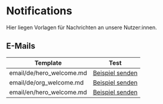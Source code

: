 # Notifications

Hier liegen Vorlagen für Nachrichten an unsere Nutzer:innen.

## E-Mails

| Template | Test |
| ----- | ---- |
| email/de/hero_welcome.md | [Beispiel senden](https://immunhelden.de/sendExampleMail?template=email/de/hero_welcome.md) |
| email/de/org_welcome.md | [Beispiel senden](https://immunhelden.de/sendExampleMail?template=email/de/org_welcome.md) |
| email/en/hero_welcome.md | [Beispiel senden](https://immunhelden.de/sendExampleMail?template=email/en/hero_welcome.md) |
